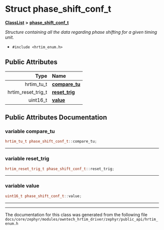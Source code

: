 

# Struct phase\_shift\_conf\_t



[**ClassList**](annotated.md) **>** [**phase\_shift\_conf\_t**](structphase__shift__conf__t.md)



_Structure containing all the data regarding phase shifting for a given timing unit._ 

* `#include <hrtim_enum.h>`





















## Public Attributes

| Type | Name |
| ---: | :--- |
|  hrtim\_tu\_t | [**compare\_tu**](#variable-compare_tu)  <br> |
|  hrtim\_reset\_trig\_t | [**reset\_trig**](#variable-reset_trig)  <br> |
|  uint16\_t | [**value**](#variable-value)  <br> |












































## Public Attributes Documentation




### variable compare\_tu 

```C++
hrtim_tu_t phase_shift_conf_t::compare_tu;
```




<hr>



### variable reset\_trig 

```C++
hrtim_reset_trig_t phase_shift_conf_t::reset_trig;
```




<hr>



### variable value 

```C++
uint16_t phase_shift_conf_t::value;
```




<hr>

------------------------------
The documentation for this class was generated from the following file `docs/core/zephyr/modules/owntech_hrtim_driver/zephyr/public_api/hrtim_enum.h`

